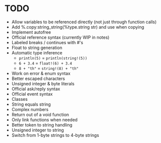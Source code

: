 # TODO
- Allow variables to be referenced directly (not just through function calls)
- Add %.copy:string_string(%type.string str) and use when copying
- Implement autofree
- Official reference syntax (currently WIP in notes)
- Labeled breaks / continues with #'s
- Float to string generation
- Automatic type inference 
    - `println(5)` = `println(string!(5))`
    - `6 + 3.4` = `float!(6) + 3.4`
    - `8 + "th"` = `string!(8) + "th"`
- Work on error & enum syntax
- Better escaped characters
- Unsigned integer & byte literals
- Official ask/reply syntax
- Official event syntax
- Classes
- String equals string 
- Complex numbers
- Return out of a void function
- Only link functions when needed
- Better token to string handling
- Unsigned integer to string
- Switch from 1-byte strings to 4-byte strings